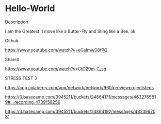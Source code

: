 # Hello-World
Description

I am the Greatest. I move like a Butter-Fly and Sting like a Bee.
ok

Github

https://www.youtube.com/watch?v=eGaImwD8fPQ


ShareX

https://www.youtube.com/watch?v=CtO29m-C_sg


STRESS TEST 3

https://app.colaberry.com/app/network/network/960/previewprojectsteps

https://3.basecamp.com/3945211/buckets/24864171/messages/4632765819#__recording_4739158256

https://3.basecamp.com/3945211/buckets/24864192/messages/4823967081
